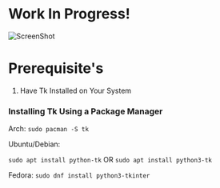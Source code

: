# Work In Progress!

![ScreenShot](https://raw.githubusercontent.com/stking68/OpenConnect-Linux-GUI/main/screenshot.png)


# Prerequisite's

1. Have Tk Installed on Your System

### Installing Tk Using a Package Manager

Arch:
`sudo pacman -S tk`

Ubuntu/Debian:

`sudo apt install python-tk`
 OR 
`sudo apt install python3-tk`


Fedora:
`sudo dnf install python3-tkinter`


